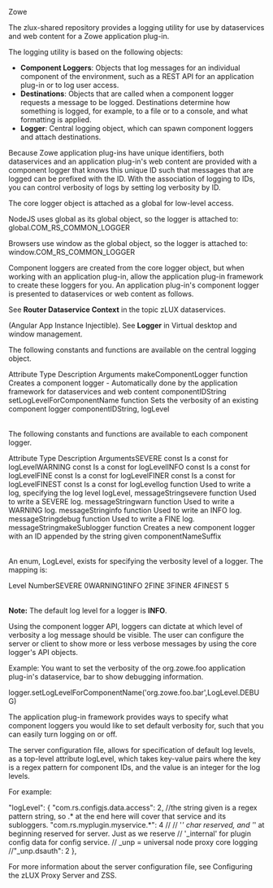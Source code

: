 <?xml version="1.0" encoding="UTF-8"?><?workdir /C:\GitFolder\docs-site\docs\user-guide\temp\ibmpdf\oxygen_dita_temp\user-guide?><?workdir-uri file:/C:/GitFolder/docs-site/docs/user-guide/temp/ibmpdf/oxygen_dita_temp/user-guide/?><?path2project?><?path2project-uri ./?><?path2rootmap-uri ./?><topic xmlns:ditaarch="http://dita.oasis-open.org/architecture/2005/" xmlns:dita-ot="http://dita-ot.sourceforge.net/ns/201007/dita-ot" class="- topic/topic " ditaarch:DITAArchVersion="1.2" domains="(topic hi-d) (topic ut-d) (topic indexing-d) (topic hazard-d) (topic abbrev-d) (topic pr-d) (topic sw-d) (topic ui-d)" id="logging_utility" xtrc="topic:1;166:-1" xtrf="file:/C:/GitFolder/docs-site/docs/user-guide/mvd-logutility.md"><title class="- topic/title " xtrc="title:1;166:-1" xtrf="file:/C:/GitFolder/docs-site/docs/user-guide/mvd-logutility.md">Logging utility</title><prolog class="- topic/prolog "><metadata class="- topic/metadata "><prodinfo class="- topic/prodinfo " xtrc="prodinfo:1;17:11" xtrf="file:/C:/GitFolder/docs-site/docs/user-guide/Zowe_User_Guide.ditamap">

<prodname class="- topic/prodname " xtrc="prodname:1;19:11" xtrf="file:/C:/GitFolder/docs-site/docs/user-guide/Zowe_User_Guide.ditamap">Zowe</prodname>
</prodinfo></metadata></prolog><body class="- topic/body " xtrc="body:1;166:-1" xtrf="file:/C:/GitFolder/docs-site/docs/user-guide/mvd-logutility.md"><p class="- topic/p " xtrc="p:1;166:-1" xtrf="file:/C:/GitFolder/docs-site/docs/user-guide/mvd-logutility.md">The <codeph class="+ topic/ph pr-d/codeph " xtrc="codeph:1;166:-1" xtrf="file:/C:/GitFolder/docs-site/docs/user-guide/mvd-logutility.md">zlux-shared</codeph> repository provides a logging utility for use by dataservices and web content for a Zowe application plug-in.</p></body><topic class="- topic/topic " ditaarch:DITAArchVersion="1.2" domains="(topic hi-d) (topic ut-d) (topic indexing-d) (topic hazard-d) (topic abbrev-d) (topic pr-d) (topic sw-d) (topic ui-d)" id="logging_objects" xtrc="topic:2;166:-1" xtrf="file:/C:/GitFolder/docs-site/docs/user-guide/mvd-logutility.md"><title class="- topic/title " xtrc="title:2;166:-1" xtrf="file:/C:/GitFolder/docs-site/docs/user-guide/mvd-logutility.md">Logging objects</title><body class="- topic/body " xtrc="body:2;166:-1" xtrf="file:/C:/GitFolder/docs-site/docs/user-guide/mvd-logutility.md"><p class="- topic/p " xtrc="p:2;166:-1" xtrf="file:/C:/GitFolder/docs-site/docs/user-guide/mvd-logutility.md">The logging utility is based on the following objects:</p><ul class="- topic/ul " xtrc="ul:1;166:-1" xtrf="file:/C:/GitFolder/docs-site/docs/user-guide/mvd-logutility.md"><li class="- topic/li " xtrc="li:1;166:-1" xtrf="file:/C:/GitFolder/docs-site/docs/user-guide/mvd-logutility.md"><b class="+ topic/ph hi-d/b " xtrc="b:1;166:-1" xtrf="file:/C:/GitFolder/docs-site/docs/user-guide/mvd-logutility.md">Component Loggers</b>: Objects that log messages for an individual component of the environment, such as a REST API for an application plug-in or to log user access.</li><li class="- topic/li " xtrc="li:2;166:-1" xtrf="file:/C:/GitFolder/docs-site/docs/user-guide/mvd-logutility.md"><b class="+ topic/ph hi-d/b " xtrc="b:2;166:-1" xtrf="file:/C:/GitFolder/docs-site/docs/user-guide/mvd-logutility.md">Destinations</b>: Objects that are called when a component logger requests a message to be logged. Destinations determine how something is logged, for example, to a file or to a console, and what formatting is applied.</li><li class="- topic/li " xtrc="li:3;166:-1" xtrf="file:/C:/GitFolder/docs-site/docs/user-guide/mvd-logutility.md"><b class="+ topic/ph hi-d/b " xtrc="b:3;166:-1" xtrf="file:/C:/GitFolder/docs-site/docs/user-guide/mvd-logutility.md">Logger</b>: Central logging object, which can spawn component loggers and attach destinations.</li></ul></body></topic><topic class="- topic/topic " ditaarch:DITAArchVersion="1.2" domains="(topic hi-d) (topic ut-d) (topic indexing-d) (topic hazard-d) (topic abbrev-d) (topic pr-d) (topic sw-d) (topic ui-d)" id="logger_ids" xtrc="topic:3;166:-1" xtrf="file:/C:/GitFolder/docs-site/docs/user-guide/mvd-logutility.md"><title class="- topic/title " xtrc="title:3;166:-1" xtrf="file:/C:/GitFolder/docs-site/docs/user-guide/mvd-logutility.md">Logger IDs</title><body class="- topic/body " xtrc="body:3;166:-1" xtrf="file:/C:/GitFolder/docs-site/docs/user-guide/mvd-logutility.md"><p class="- topic/p " xtrc="p:3;166:-1" xtrf="file:/C:/GitFolder/docs-site/docs/user-guide/mvd-logutility.md">Because Zowe application plug-ins have unique identifiers, both dataservices and an application plug-in's web content are provided with a component logger that knows this unique ID such that messages that are logged can be prefixed with the ID. With the association of logging to IDs, you can control verbosity of logs by setting log verbosity by ID.</p></body></topic><topic class="- topic/topic " ditaarch:DITAArchVersion="1.2" domains="(topic hi-d) (topic ut-d) (topic indexing-d) (topic hazard-d) (topic abbrev-d) (topic pr-d) (topic sw-d) (topic ui-d)" id="accessing_logger_objects" xtrc="topic:4;166:-1" xtrf="file:/C:/GitFolder/docs-site/docs/user-guide/mvd-logutility.md"><title class="- topic/title " xtrc="title:4;166:-1" xtrf="file:/C:/GitFolder/docs-site/docs/user-guide/mvd-logutility.md">Accessing logger objects</title><body class="- topic/body " xtrc="body:4;166:-1" xtrf="file:/C:/GitFolder/docs-site/docs/user-guide/mvd-logutility.md"/><topic class="- topic/topic " ditaarch:DITAArchVersion="1.2" domains="(topic hi-d) (topic ut-d) (topic indexing-d) (topic hazard-d) (topic abbrev-d) (topic pr-d) (topic sw-d) (topic ui-d)" id="logger" xtrc="topic:5;166:-1" xtrf="file:/C:/GitFolder/docs-site/docs/user-guide/mvd-logutility.md"><title class="- topic/title " xtrc="title:5;166:-1" xtrf="file:/C:/GitFolder/docs-site/docs/user-guide/mvd-logutility.md">Logger</title><body class="- topic/body " xtrc="body:5;166:-1" xtrf="file:/C:/GitFolder/docs-site/docs/user-guide/mvd-logutility.md"><p class="- topic/p " xtrc="p:4;166:-1" xtrf="file:/C:/GitFolder/docs-site/docs/user-guide/mvd-logutility.md">The core logger object is attached as a global for low-level access.</p></body><topic class="- topic/topic " ditaarch:DITAArchVersion="1.2" domains="(topic hi-d) (topic ut-d) (topic indexing-d) (topic hazard-d) (topic abbrev-d) (topic pr-d) (topic sw-d) (topic ui-d)" id="zlux_application_server" xtrc="topic:6;166:-1" xtrf="file:/C:/GitFolder/docs-site/docs/user-guide/mvd-logutility.md"><title class="- topic/title " xtrc="title:6;166:-1" xtrf="file:/C:/GitFolder/docs-site/docs/user-guide/mvd-logutility.md">zLUX Application Server</title><body class="- topic/body " xtrc="body:6;166:-1" xtrf="file:/C:/GitFolder/docs-site/docs/user-guide/mvd-logutility.md"><p class="- topic/p " xtrc="p:5;166:-1" xtrf="file:/C:/GitFolder/docs-site/docs/user-guide/mvd-logutility.md">NodeJS uses <codeph class="+ topic/ph pr-d/codeph " xtrc="codeph:2;166:-1" xtrf="file:/C:/GitFolder/docs-site/docs/user-guide/mvd-logutility.md">global</codeph> as its global object, so the logger is attached to:
<codeph class="+ topic/ph pr-d/codeph " xtrc="codeph:3;166:-1" xtrf="file:/C:/GitFolder/docs-site/docs/user-guide/mvd-logutility.md">global.COM_RS_COMMON_LOGGER</codeph></p></body></topic><topic class="- topic/topic " ditaarch:DITAArchVersion="1.2" domains="(topic hi-d) (topic ut-d) (topic indexing-d) (topic hazard-d) (topic abbrev-d) (topic pr-d) (topic sw-d) (topic ui-d)" id="web" xtrc="topic:7;166:-1" xtrf="file:/C:/GitFolder/docs-site/docs/user-guide/mvd-logutility.md"><title class="- topic/title " xtrc="title:7;166:-1" xtrf="file:/C:/GitFolder/docs-site/docs/user-guide/mvd-logutility.md">Web</title><body class="- topic/body " xtrc="body:7;166:-1" xtrf="file:/C:/GitFolder/docs-site/docs/user-guide/mvd-logutility.md"><p class="- topic/p " xtrc="p:6;166:-1" xtrf="file:/C:/GitFolder/docs-site/docs/user-guide/mvd-logutility.md">Browsers use <codeph class="+ topic/ph pr-d/codeph " xtrc="codeph:4;166:-1" xtrf="file:/C:/GitFolder/docs-site/docs/user-guide/mvd-logutility.md">window</codeph> as the global object, so the logger is attached to:
<codeph class="+ topic/ph pr-d/codeph " xtrc="codeph:5;166:-1" xtrf="file:/C:/GitFolder/docs-site/docs/user-guide/mvd-logutility.md">window.COM_RS_COMMON_LOGGER</codeph></p></body></topic></topic><topic class="- topic/topic " ditaarch:DITAArchVersion="1.2" domains="(topic hi-d) (topic ut-d) (topic indexing-d) (topic hazard-d) (topic abbrev-d) (topic pr-d) (topic sw-d) (topic ui-d)" id="component_logger" xtrc="topic:8;166:-1" xtrf="file:/C:/GitFolder/docs-site/docs/user-guide/mvd-logutility.md"><title class="- topic/title " xtrc="title:8;166:-1" xtrf="file:/C:/GitFolder/docs-site/docs/user-guide/mvd-logutility.md">Component logger</title><body class="- topic/body " xtrc="body:8;166:-1" xtrf="file:/C:/GitFolder/docs-site/docs/user-guide/mvd-logutility.md"><p class="- topic/p " xtrc="p:7;166:-1" xtrf="file:/C:/GitFolder/docs-site/docs/user-guide/mvd-logutility.md">Component loggers are created from the core logger object, but when working with an application plug-in, allow the application plug-in framework to create these loggers for you. An application plug-in's component logger is presented to dataservices or web content as follows.</p></body><topic class="- topic/topic " ditaarch:DITAArchVersion="1.2" domains="(topic hi-d) (topic ut-d) (topic indexing-d) (topic hazard-d) (topic abbrev-d) (topic pr-d) (topic sw-d) (topic ui-d)" id="app_server" xtrc="topic:9;166:-1" xtrf="file:/C:/GitFolder/docs-site/docs/user-guide/mvd-logutility.md"><title class="- topic/title " xtrc="title:9;166:-1" xtrf="file:/C:/GitFolder/docs-site/docs/user-guide/mvd-logutility.md">App Server</title><body class="- topic/body " xtrc="body:9;166:-1" xtrf="file:/C:/GitFolder/docs-site/docs/user-guide/mvd-logutility.md"><p class="- topic/p " xtrc="p:8;166:-1" xtrf="file:/C:/GitFolder/docs-site/docs/user-guide/mvd-logutility.md">See <b class="+ topic/ph hi-d/b " xtrc="b:4;166:-1" xtrf="file:/C:/GitFolder/docs-site/docs/user-guide/mvd-logutility.md">Router Dataservice Context</b> in the topic <xref class="- topic/xref " format="dita" href="mvd-zluxdataservices.md" xtrc="xref:1;166:-1" xtrf="file:/C:/GitFolder/docs-site/docs/user-guide/mvd-logutility.md" type="topic"><?ditaot usertext?>zLUX dataservices</xref>. </p></body></topic><topic class="- topic/topic " ditaarch:DITAArchVersion="1.2" domains="(topic hi-d) (topic ut-d) (topic indexing-d) (topic hazard-d) (topic abbrev-d) (topic pr-d) (topic sw-d) (topic ui-d)" id="web" xtrc="topic:10;166:-1" xtrf="file:/C:/GitFolder/docs-site/docs/user-guide/mvd-logutility.md"><title class="- topic/title " xtrc="title:10;166:-1" xtrf="file:/C:/GitFolder/docs-site/docs/user-guide/mvd-logutility.md">Web</title><body class="- topic/body " xtrc="body:10;166:-1" xtrf="file:/C:/GitFolder/docs-site/docs/user-guide/mvd-logutility.md"><p class="- topic/p " xtrc="p:9;166:-1" xtrf="file:/C:/GitFolder/docs-site/docs/user-guide/mvd-logutility.md">(Angular App Instance Injectible). See <b class="+ topic/ph hi-d/b " xtrc="b:5;166:-1" xtrf="file:/C:/GitFolder/docs-site/docs/user-guide/mvd-logutility.md">Logger</b> in <xref class="- topic/xref " format="dita" href="mvd-desktopandwindowmgt.md" xtrc="xref:2;166:-1" xtrf="file:/C:/GitFolder/docs-site/docs/user-guide/mvd-logutility.md" type="topic"><?ditaot usertext?>Virtual desktop and window management</xref>. </p></body></topic></topic></topic><topic class="- topic/topic " ditaarch:DITAArchVersion="1.2" domains="(topic hi-d) (topic ut-d) (topic indexing-d) (topic hazard-d) (topic abbrev-d) (topic pr-d) (topic sw-d) (topic ui-d)" id="logger_api" xtrc="topic:11;166:-1" xtrf="file:/C:/GitFolder/docs-site/docs/user-guide/mvd-logutility.md"><title class="- topic/title " xtrc="title:11;166:-1" xtrf="file:/C:/GitFolder/docs-site/docs/user-guide/mvd-logutility.md">Logger API</title><body class="- topic/body " xtrc="body:11;166:-1" xtrf="file:/C:/GitFolder/docs-site/docs/user-guide/mvd-logutility.md"><p class="- topic/p " xtrc="p:10;166:-1" xtrf="file:/C:/GitFolder/docs-site/docs/user-guide/mvd-logutility.md">The following constants and functions are available on the central logging object.</p><table class="- topic/table " xtrc="table:1;166:-1" xtrf="file:/C:/GitFolder/docs-site/docs/user-guide/mvd-logutility.md"><tgroup class="- topic/tgroup " cols="4" xtrc="tgroup:1;166:-1" xtrf="file:/C:/GitFolder/docs-site/docs/user-guide/mvd-logutility.md"><colspec class="- topic/colspec " colname="col1" colnum="1" xtrc="colspec:1;166:-1" xtrf="file:/C:/GitFolder/docs-site/docs/user-guide/mvd-logutility.md"/><colspec class="- topic/colspec " colname="col2" colnum="2" xtrc="colspec:2;166:-1" xtrf="file:/C:/GitFolder/docs-site/docs/user-guide/mvd-logutility.md"/><colspec class="- topic/colspec " colname="col3" colnum="3" xtrc="colspec:3;166:-1" xtrf="file:/C:/GitFolder/docs-site/docs/user-guide/mvd-logutility.md"/><colspec class="- topic/colspec " colname="col4" colnum="4" xtrc="colspec:4;166:-1" xtrf="file:/C:/GitFolder/docs-site/docs/user-guide/mvd-logutility.md"/><thead class="- topic/thead " xtrc="thead:1;166:-1" xtrf="file:/C:/GitFolder/docs-site/docs/user-guide/mvd-logutility.md"><row class="- topic/row " xtrc="row:1;166:-1" xtrf="file:/C:/GitFolder/docs-site/docs/user-guide/mvd-logutility.md"><entry class="- topic/entry " colname="col1" dita-ot:x="1" dita-ot:y="1" xtrc="entry:1;166:-1" xtrf="file:/C:/GitFolder/docs-site/docs/user-guide/mvd-logutility.md">Attribute </entry><entry class="- topic/entry " colname="col2" dita-ot:x="2" dita-ot:y="1" xtrc="entry:2;166:-1" xtrf="file:/C:/GitFolder/docs-site/docs/user-guide/mvd-logutility.md">Type </entry><entry class="- topic/entry " colname="col3" dita-ot:x="3" dita-ot:y="1" xtrc="entry:3;166:-1" xtrf="file:/C:/GitFolder/docs-site/docs/user-guide/mvd-logutility.md">Description </entry><entry class="- topic/entry " colname="col4" dita-ot:x="4" dita-ot:y="1" xtrc="entry:4;166:-1" xtrf="file:/C:/GitFolder/docs-site/docs/user-guide/mvd-logutility.md">Arguments </entry></row></thead><tbody class="- topic/tbody " xtrc="tbody:1;166:-1" xtrf="file:/C:/GitFolder/docs-site/docs/user-guide/mvd-logutility.md"><row class="- topic/row " xtrc="row:2;166:-1" xtrf="file:/C:/GitFolder/docs-site/docs/user-guide/mvd-logutility.md"><entry class="- topic/entry " colname="col1" dita-ot:x="1" dita-ot:y="2" xtrc="entry:5;166:-1" xtrf="file:/C:/GitFolder/docs-site/docs/user-guide/mvd-logutility.md"><codeph class="+ topic/ph pr-d/codeph " xtrc="codeph:6;166:-1" xtrf="file:/C:/GitFolder/docs-site/docs/user-guide/mvd-logutility.md">makeComponentLogger</codeph> </entry><entry class="- topic/entry " colname="col2" dita-ot:x="2" dita-ot:y="2" xtrc="entry:6;166:-1" xtrf="file:/C:/GitFolder/docs-site/docs/user-guide/mvd-logutility.md">function </entry><entry class="- topic/entry " colname="col3" dita-ot:x="3" dita-ot:y="2" xtrc="entry:7;166:-1" xtrf="file:/C:/GitFolder/docs-site/docs/user-guide/mvd-logutility.md">Creates a component logger - Automatically done by the application framework for dataservices and web content </entry><entry class="- topic/entry " colname="col4" dita-ot:x="4" dita-ot:y="2" xtrc="entry:8;166:-1" xtrf="file:/C:/GitFolder/docs-site/docs/user-guide/mvd-logutility.md"><codeph class="+ topic/ph pr-d/codeph " xtrc="codeph:7;166:-1" xtrf="file:/C:/GitFolder/docs-site/docs/user-guide/mvd-logutility.md">componentIDString</codeph> </entry></row><row class="- topic/row " xtrc="row:3;166:-1" xtrf="file:/C:/GitFolder/docs-site/docs/user-guide/mvd-logutility.md"><entry class="- topic/entry " colname="col1" dita-ot:x="1" dita-ot:y="3" xtrc="entry:9;166:-1" xtrf="file:/C:/GitFolder/docs-site/docs/user-guide/mvd-logutility.md"><codeph class="+ topic/ph pr-d/codeph " xtrc="codeph:8;166:-1" xtrf="file:/C:/GitFolder/docs-site/docs/user-guide/mvd-logutility.md">setLogLevelForComponentName</codeph> </entry><entry class="- topic/entry " colname="col2" dita-ot:x="2" dita-ot:y="3" xtrc="entry:10;166:-1" xtrf="file:/C:/GitFolder/docs-site/docs/user-guide/mvd-logutility.md">function </entry><entry class="- topic/entry " colname="col3" dita-ot:x="3" dita-ot:y="3" xtrc="entry:11;166:-1" xtrf="file:/C:/GitFolder/docs-site/docs/user-guide/mvd-logutility.md">Sets the verbosity of an existing component logger </entry><entry class="- topic/entry " colname="col4" dita-ot:x="4" dita-ot:y="3" xtrc="entry:12;166:-1" xtrf="file:/C:/GitFolder/docs-site/docs/user-guide/mvd-logutility.md"><codeph class="+ topic/ph pr-d/codeph " xtrc="codeph:9;166:-1" xtrf="file:/C:/GitFolder/docs-site/docs/user-guide/mvd-logutility.md">componentIDString</codeph>, <codeph class="+ topic/ph pr-d/codeph " xtrc="codeph:10;166:-1" xtrf="file:/C:/GitFolder/docs-site/docs/user-guide/mvd-logutility.md">logLevel</codeph> </entry></row></tbody></tgroup></table></body></topic><topic class="- topic/topic " ditaarch:DITAArchVersion="1.2" domains="(topic hi-d) (topic ut-d) (topic indexing-d) (topic hazard-d) (topic abbrev-d) (topic pr-d) (topic sw-d) (topic ui-d)" id="component_logger_api" xtrc="topic:12;166:-1" xtrf="file:/C:/GitFolder/docs-site/docs/user-guide/mvd-logutility.md"><title class="- topic/title " xtrc="title:12;166:-1" xtrf="file:/C:/GitFolder/docs-site/docs/user-guide/mvd-logutility.md">Component Logger API</title><body class="- topic/body " xtrc="body:12;166:-1" xtrf="file:/C:/GitFolder/docs-site/docs/user-guide/mvd-logutility.md"><p class="- topic/p " xtrc="p:11;166:-1" xtrf="file:/C:/GitFolder/docs-site/docs/user-guide/mvd-logutility.md">The following constants and functions are available to each component logger.</p><table class="- topic/table " xtrc="table:2;166:-1" xtrf="file:/C:/GitFolder/docs-site/docs/user-guide/mvd-logutility.md"><tgroup class="- topic/tgroup " cols="4" xtrc="tgroup:2;166:-1" xtrf="file:/C:/GitFolder/docs-site/docs/user-guide/mvd-logutility.md"><colspec class="- topic/colspec " colname="col1" colnum="1" xtrc="colspec:5;166:-1" xtrf="file:/C:/GitFolder/docs-site/docs/user-guide/mvd-logutility.md"/><colspec class="- topic/colspec " colname="col2" colnum="2" xtrc="colspec:6;166:-1" xtrf="file:/C:/GitFolder/docs-site/docs/user-guide/mvd-logutility.md"/><colspec class="- topic/colspec " colname="col3" colnum="3" xtrc="colspec:7;166:-1" xtrf="file:/C:/GitFolder/docs-site/docs/user-guide/mvd-logutility.md"/><colspec class="- topic/colspec " colname="col4" colnum="4" xtrc="colspec:8;166:-1" xtrf="file:/C:/GitFolder/docs-site/docs/user-guide/mvd-logutility.md"/><thead class="- topic/thead " xtrc="thead:2;166:-1" xtrf="file:/C:/GitFolder/docs-site/docs/user-guide/mvd-logutility.md"><row class="- topic/row " xtrc="row:4;166:-1" xtrf="file:/C:/GitFolder/docs-site/docs/user-guide/mvd-logutility.md"><entry class="- topic/entry " colname="col1" dita-ot:x="1" dita-ot:y="1" xtrc="entry:13;166:-1" xtrf="file:/C:/GitFolder/docs-site/docs/user-guide/mvd-logutility.md">Attribute </entry><entry class="- topic/entry " colname="col2" dita-ot:x="2" dita-ot:y="1" xtrc="entry:14;166:-1" xtrf="file:/C:/GitFolder/docs-site/docs/user-guide/mvd-logutility.md">Type </entry><entry class="- topic/entry " colname="col3" dita-ot:x="3" dita-ot:y="1" xtrc="entry:15;166:-1" xtrf="file:/C:/GitFolder/docs-site/docs/user-guide/mvd-logutility.md">Description </entry><entry class="- topic/entry " colname="col4" dita-ot:x="4" dita-ot:y="1" xtrc="entry:16;166:-1" xtrf="file:/C:/GitFolder/docs-site/docs/user-guide/mvd-logutility.md">Arguments</entry></row></thead><tbody class="- topic/tbody " xtrc="tbody:2;166:-1" xtrf="file:/C:/GitFolder/docs-site/docs/user-guide/mvd-logutility.md"><row class="- topic/row " xtrc="row:5;166:-1" xtrf="file:/C:/GitFolder/docs-site/docs/user-guide/mvd-logutility.md"><entry class="- topic/entry " colname="col1" dita-ot:x="1" dita-ot:y="2" xtrc="entry:17;166:-1" xtrf="file:/C:/GitFolder/docs-site/docs/user-guide/mvd-logutility.md"><codeph class="+ topic/ph pr-d/codeph " xtrc="codeph:11;166:-1" xtrf="file:/C:/GitFolder/docs-site/docs/user-guide/mvd-logutility.md">SEVERE</codeph> </entry><entry class="- topic/entry " colname="col2" dita-ot:x="2" dita-ot:y="2" xtrc="entry:18;166:-1" xtrf="file:/C:/GitFolder/docs-site/docs/user-guide/mvd-logutility.md">const </entry><entry class="- topic/entry " colname="col3" dita-ot:x="3" dita-ot:y="2" xtrc="entry:19;166:-1" xtrf="file:/C:/GitFolder/docs-site/docs/user-guide/mvd-logutility.md">Is a const for <codeph class="+ topic/ph pr-d/codeph " xtrc="codeph:12;166:-1" xtrf="file:/C:/GitFolder/docs-site/docs/user-guide/mvd-logutility.md">logLevel</codeph></entry></row><row class="- topic/row " xtrc="row:6;166:-1" xtrf="file:/C:/GitFolder/docs-site/docs/user-guide/mvd-logutility.md"><entry class="- topic/entry " colname="col1" dita-ot:x="1" dita-ot:y="3" xtrc="entry:20;166:-1" xtrf="file:/C:/GitFolder/docs-site/docs/user-guide/mvd-logutility.md"><codeph class="+ topic/ph pr-d/codeph " xtrc="codeph:13;166:-1" xtrf="file:/C:/GitFolder/docs-site/docs/user-guide/mvd-logutility.md">WARNING</codeph> </entry><entry class="- topic/entry " colname="col2" dita-ot:x="2" dita-ot:y="3" xtrc="entry:21;166:-1" xtrf="file:/C:/GitFolder/docs-site/docs/user-guide/mvd-logutility.md">const </entry><entry class="- topic/entry " colname="col3" dita-ot:x="3" dita-ot:y="3" xtrc="entry:22;166:-1" xtrf="file:/C:/GitFolder/docs-site/docs/user-guide/mvd-logutility.md">Is a const for <codeph class="+ topic/ph pr-d/codeph " xtrc="codeph:14;166:-1" xtrf="file:/C:/GitFolder/docs-site/docs/user-guide/mvd-logutility.md">logLevel</codeph></entry></row><row class="- topic/row " xtrc="row:7;166:-1" xtrf="file:/C:/GitFolder/docs-site/docs/user-guide/mvd-logutility.md"><entry class="- topic/entry " colname="col1" dita-ot:x="1" dita-ot:y="4" xtrc="entry:23;166:-1" xtrf="file:/C:/GitFolder/docs-site/docs/user-guide/mvd-logutility.md"><codeph class="+ topic/ph pr-d/codeph " xtrc="codeph:15;166:-1" xtrf="file:/C:/GitFolder/docs-site/docs/user-guide/mvd-logutility.md">INFO</codeph> </entry><entry class="- topic/entry " colname="col2" dita-ot:x="2" dita-ot:y="4" xtrc="entry:24;166:-1" xtrf="file:/C:/GitFolder/docs-site/docs/user-guide/mvd-logutility.md">const </entry><entry class="- topic/entry " colname="col3" dita-ot:x="3" dita-ot:y="4" xtrc="entry:25;166:-1" xtrf="file:/C:/GitFolder/docs-site/docs/user-guide/mvd-logutility.md">Is a const for <codeph class="+ topic/ph pr-d/codeph " xtrc="codeph:16;166:-1" xtrf="file:/C:/GitFolder/docs-site/docs/user-guide/mvd-logutility.md">logLevel</codeph></entry></row><row class="- topic/row " xtrc="row:8;166:-1" xtrf="file:/C:/GitFolder/docs-site/docs/user-guide/mvd-logutility.md"><entry class="- topic/entry " colname="col1" dita-ot:x="1" dita-ot:y="5" xtrc="entry:26;166:-1" xtrf="file:/C:/GitFolder/docs-site/docs/user-guide/mvd-logutility.md"><codeph class="+ topic/ph pr-d/codeph " xtrc="codeph:17;166:-1" xtrf="file:/C:/GitFolder/docs-site/docs/user-guide/mvd-logutility.md">FINE</codeph> </entry><entry class="- topic/entry " colname="col2" dita-ot:x="2" dita-ot:y="5" xtrc="entry:27;166:-1" xtrf="file:/C:/GitFolder/docs-site/docs/user-guide/mvd-logutility.md">const </entry><entry class="- topic/entry " colname="col3" dita-ot:x="3" dita-ot:y="5" xtrc="entry:28;166:-1" xtrf="file:/C:/GitFolder/docs-site/docs/user-guide/mvd-logutility.md">Is a const for <codeph class="+ topic/ph pr-d/codeph " xtrc="codeph:18;166:-1" xtrf="file:/C:/GitFolder/docs-site/docs/user-guide/mvd-logutility.md">logLevel</codeph></entry></row><row class="- topic/row " xtrc="row:9;166:-1" xtrf="file:/C:/GitFolder/docs-site/docs/user-guide/mvd-logutility.md"><entry class="- topic/entry " colname="col1" dita-ot:x="1" dita-ot:y="6" xtrc="entry:29;166:-1" xtrf="file:/C:/GitFolder/docs-site/docs/user-guide/mvd-logutility.md"><codeph class="+ topic/ph pr-d/codeph " xtrc="codeph:19;166:-1" xtrf="file:/C:/GitFolder/docs-site/docs/user-guide/mvd-logutility.md">FINER</codeph> </entry><entry class="- topic/entry " colname="col2" dita-ot:x="2" dita-ot:y="6" xtrc="entry:30;166:-1" xtrf="file:/C:/GitFolder/docs-site/docs/user-guide/mvd-logutility.md">const </entry><entry class="- topic/entry " colname="col3" dita-ot:x="3" dita-ot:y="6" xtrc="entry:31;166:-1" xtrf="file:/C:/GitFolder/docs-site/docs/user-guide/mvd-logutility.md">Is a const for <codeph class="+ topic/ph pr-d/codeph " xtrc="codeph:20;166:-1" xtrf="file:/C:/GitFolder/docs-site/docs/user-guide/mvd-logutility.md">logLevel</codeph></entry></row><row class="- topic/row " xtrc="row:10;166:-1" xtrf="file:/C:/GitFolder/docs-site/docs/user-guide/mvd-logutility.md"><entry class="- topic/entry " colname="col1" dita-ot:x="1" dita-ot:y="7" xtrc="entry:32;166:-1" xtrf="file:/C:/GitFolder/docs-site/docs/user-guide/mvd-logutility.md"><codeph class="+ topic/ph pr-d/codeph " xtrc="codeph:21;166:-1" xtrf="file:/C:/GitFolder/docs-site/docs/user-guide/mvd-logutility.md">FINEST</codeph> </entry><entry class="- topic/entry " colname="col2" dita-ot:x="2" dita-ot:y="7" xtrc="entry:33;166:-1" xtrf="file:/C:/GitFolder/docs-site/docs/user-guide/mvd-logutility.md">const </entry><entry class="- topic/entry " colname="col3" dita-ot:x="3" dita-ot:y="7" xtrc="entry:34;166:-1" xtrf="file:/C:/GitFolder/docs-site/docs/user-guide/mvd-logutility.md">Is a const for <codeph class="+ topic/ph pr-d/codeph " xtrc="codeph:22;166:-1" xtrf="file:/C:/GitFolder/docs-site/docs/user-guide/mvd-logutility.md">logLevel</codeph></entry></row><row class="- topic/row " xtrc="row:11;166:-1" xtrf="file:/C:/GitFolder/docs-site/docs/user-guide/mvd-logutility.md"><entry class="- topic/entry " colname="col1" dita-ot:x="1" dita-ot:y="8" xtrc="entry:35;166:-1" xtrf="file:/C:/GitFolder/docs-site/docs/user-guide/mvd-logutility.md"><codeph class="+ topic/ph pr-d/codeph " xtrc="codeph:23;166:-1" xtrf="file:/C:/GitFolder/docs-site/docs/user-guide/mvd-logutility.md">log</codeph> </entry><entry class="- topic/entry " colname="col2" dita-ot:x="2" dita-ot:y="8" xtrc="entry:36;166:-1" xtrf="file:/C:/GitFolder/docs-site/docs/user-guide/mvd-logutility.md">function </entry><entry class="- topic/entry " colname="col3" dita-ot:x="3" dita-ot:y="8" xtrc="entry:37;166:-1" xtrf="file:/C:/GitFolder/docs-site/docs/user-guide/mvd-logutility.md">Used to write a log, specifying the log level </entry><entry class="- topic/entry " colname="col4" dita-ot:x="4" dita-ot:y="8" xtrc="entry:38;166:-1" xtrf="file:/C:/GitFolder/docs-site/docs/user-guide/mvd-logutility.md"><codeph class="+ topic/ph pr-d/codeph " xtrc="codeph:24;166:-1" xtrf="file:/C:/GitFolder/docs-site/docs/user-guide/mvd-logutility.md">logLevel</codeph>, <codeph class="+ topic/ph pr-d/codeph " xtrc="codeph:25;166:-1" xtrf="file:/C:/GitFolder/docs-site/docs/user-guide/mvd-logutility.md">messageString</codeph></entry></row><row class="- topic/row " xtrc="row:12;166:-1" xtrf="file:/C:/GitFolder/docs-site/docs/user-guide/mvd-logutility.md"><entry class="- topic/entry " colname="col1" dita-ot:x="1" dita-ot:y="9" xtrc="entry:39;166:-1" xtrf="file:/C:/GitFolder/docs-site/docs/user-guide/mvd-logutility.md"><codeph class="+ topic/ph pr-d/codeph " xtrc="codeph:26;166:-1" xtrf="file:/C:/GitFolder/docs-site/docs/user-guide/mvd-logutility.md">severe</codeph> </entry><entry class="- topic/entry " colname="col2" dita-ot:x="2" dita-ot:y="9" xtrc="entry:40;166:-1" xtrf="file:/C:/GitFolder/docs-site/docs/user-guide/mvd-logutility.md">function </entry><entry class="- topic/entry " colname="col3" dita-ot:x="3" dita-ot:y="9" xtrc="entry:41;166:-1" xtrf="file:/C:/GitFolder/docs-site/docs/user-guide/mvd-logutility.md">Used to write a SEVERE log. </entry><entry class="- topic/entry " colname="col4" dita-ot:x="4" dita-ot:y="9" xtrc="entry:42;166:-1" xtrf="file:/C:/GitFolder/docs-site/docs/user-guide/mvd-logutility.md"><codeph class="+ topic/ph pr-d/codeph " xtrc="codeph:27;166:-1" xtrf="file:/C:/GitFolder/docs-site/docs/user-guide/mvd-logutility.md">messageString</codeph></entry></row><row class="- topic/row " xtrc="row:13;166:-1" xtrf="file:/C:/GitFolder/docs-site/docs/user-guide/mvd-logutility.md"><entry class="- topic/entry " colname="col1" dita-ot:x="1" dita-ot:y="10" xtrc="entry:43;166:-1" xtrf="file:/C:/GitFolder/docs-site/docs/user-guide/mvd-logutility.md"><codeph class="+ topic/ph pr-d/codeph " xtrc="codeph:28;166:-1" xtrf="file:/C:/GitFolder/docs-site/docs/user-guide/mvd-logutility.md">warn</codeph> </entry><entry class="- topic/entry " colname="col2" dita-ot:x="2" dita-ot:y="10" xtrc="entry:44;166:-1" xtrf="file:/C:/GitFolder/docs-site/docs/user-guide/mvd-logutility.md">function </entry><entry class="- topic/entry " colname="col3" dita-ot:x="3" dita-ot:y="10" xtrc="entry:45;166:-1" xtrf="file:/C:/GitFolder/docs-site/docs/user-guide/mvd-logutility.md">Used to write a WARNING log. </entry><entry class="- topic/entry " colname="col4" dita-ot:x="4" dita-ot:y="10" xtrc="entry:46;166:-1" xtrf="file:/C:/GitFolder/docs-site/docs/user-guide/mvd-logutility.md"><codeph class="+ topic/ph pr-d/codeph " xtrc="codeph:29;166:-1" xtrf="file:/C:/GitFolder/docs-site/docs/user-guide/mvd-logutility.md">messageString</codeph></entry></row><row class="- topic/row " xtrc="row:14;166:-1" xtrf="file:/C:/GitFolder/docs-site/docs/user-guide/mvd-logutility.md"><entry class="- topic/entry " colname="col1" dita-ot:x="1" dita-ot:y="11" xtrc="entry:47;166:-1" xtrf="file:/C:/GitFolder/docs-site/docs/user-guide/mvd-logutility.md"><codeph class="+ topic/ph pr-d/codeph " xtrc="codeph:30;166:-1" xtrf="file:/C:/GitFolder/docs-site/docs/user-guide/mvd-logutility.md">info</codeph> </entry><entry class="- topic/entry " colname="col2" dita-ot:x="2" dita-ot:y="11" xtrc="entry:48;166:-1" xtrf="file:/C:/GitFolder/docs-site/docs/user-guide/mvd-logutility.md">function </entry><entry class="- topic/entry " colname="col3" dita-ot:x="3" dita-ot:y="11" xtrc="entry:49;166:-1" xtrf="file:/C:/GitFolder/docs-site/docs/user-guide/mvd-logutility.md">Used to write an INFO log. </entry><entry class="- topic/entry " colname="col4" dita-ot:x="4" dita-ot:y="11" xtrc="entry:50;166:-1" xtrf="file:/C:/GitFolder/docs-site/docs/user-guide/mvd-logutility.md"><codeph class="+ topic/ph pr-d/codeph " xtrc="codeph:31;166:-1" xtrf="file:/C:/GitFolder/docs-site/docs/user-guide/mvd-logutility.md">messageString</codeph></entry></row><row class="- topic/row " xtrc="row:15;166:-1" xtrf="file:/C:/GitFolder/docs-site/docs/user-guide/mvd-logutility.md"><entry class="- topic/entry " colname="col1" dita-ot:x="1" dita-ot:y="12" xtrc="entry:51;166:-1" xtrf="file:/C:/GitFolder/docs-site/docs/user-guide/mvd-logutility.md"><codeph class="+ topic/ph pr-d/codeph " xtrc="codeph:32;166:-1" xtrf="file:/C:/GitFolder/docs-site/docs/user-guide/mvd-logutility.md">debug</codeph> </entry><entry class="- topic/entry " colname="col2" dita-ot:x="2" dita-ot:y="12" xtrc="entry:52;166:-1" xtrf="file:/C:/GitFolder/docs-site/docs/user-guide/mvd-logutility.md">function </entry><entry class="- topic/entry " colname="col3" dita-ot:x="3" dita-ot:y="12" xtrc="entry:53;166:-1" xtrf="file:/C:/GitFolder/docs-site/docs/user-guide/mvd-logutility.md">Used to write a FINE log. </entry><entry class="- topic/entry " colname="col4" dita-ot:x="4" dita-ot:y="12" xtrc="entry:54;166:-1" xtrf="file:/C:/GitFolder/docs-site/docs/user-guide/mvd-logutility.md"><codeph class="+ topic/ph pr-d/codeph " xtrc="codeph:33;166:-1" xtrf="file:/C:/GitFolder/docs-site/docs/user-guide/mvd-logutility.md">messageString</codeph></entry></row><row class="- topic/row " xtrc="row:16;166:-1" xtrf="file:/C:/GitFolder/docs-site/docs/user-guide/mvd-logutility.md"><entry class="- topic/entry " colname="col1" dita-ot:x="1" dita-ot:y="13" xtrc="entry:55;166:-1" xtrf="file:/C:/GitFolder/docs-site/docs/user-guide/mvd-logutility.md"><codeph class="+ topic/ph pr-d/codeph " xtrc="codeph:34;166:-1" xtrf="file:/C:/GitFolder/docs-site/docs/user-guide/mvd-logutility.md">makeSublogger</codeph> </entry><entry class="- topic/entry " colname="col2" dita-ot:x="2" dita-ot:y="13" xtrc="entry:56;166:-1" xtrf="file:/C:/GitFolder/docs-site/docs/user-guide/mvd-logutility.md">function </entry><entry class="- topic/entry " colname="col3" dita-ot:x="3" dita-ot:y="13" xtrc="entry:57;166:-1" xtrf="file:/C:/GitFolder/docs-site/docs/user-guide/mvd-logutility.md">Creates a new component logger with an ID appended by the string given </entry><entry class="- topic/entry " colname="col4" dita-ot:x="4" dita-ot:y="13" xtrc="entry:58;166:-1" xtrf="file:/C:/GitFolder/docs-site/docs/user-guide/mvd-logutility.md"><codeph class="+ topic/ph pr-d/codeph " xtrc="codeph:35;166:-1" xtrf="file:/C:/GitFolder/docs-site/docs/user-guide/mvd-logutility.md">componentNameSuffix</codeph></entry></row></tbody></tgroup></table></body></topic><topic class="- topic/topic " ditaarch:DITAArchVersion="1.2" domains="(topic hi-d) (topic ut-d) (topic indexing-d) (topic hazard-d) (topic abbrev-d) (topic pr-d) (topic sw-d) (topic ui-d)" id="log_levels" xtrc="topic:13;166:-1" xtrf="file:/C:/GitFolder/docs-site/docs/user-guide/mvd-logutility.md"><title class="- topic/title " xtrc="title:13;166:-1" xtrf="file:/C:/GitFolder/docs-site/docs/user-guide/mvd-logutility.md">Log Levels</title><body class="- topic/body " xtrc="body:13;166:-1" xtrf="file:/C:/GitFolder/docs-site/docs/user-guide/mvd-logutility.md"><p class="- topic/p " xtrc="p:12;166:-1" xtrf="file:/C:/GitFolder/docs-site/docs/user-guide/mvd-logutility.md">An enum, <codeph class="+ topic/ph pr-d/codeph " xtrc="codeph:36;166:-1" xtrf="file:/C:/GitFolder/docs-site/docs/user-guide/mvd-logutility.md">LogLevel</codeph>, exists for specifying the verbosity level of a logger. The mapping is:</p><table class="- topic/table " xtrc="table:3;166:-1" xtrf="file:/C:/GitFolder/docs-site/docs/user-guide/mvd-logutility.md"><tgroup class="- topic/tgroup " cols="2" xtrc="tgroup:3;166:-1" xtrf="file:/C:/GitFolder/docs-site/docs/user-guide/mvd-logutility.md"><colspec class="- topic/colspec " colname="col1" colnum="1" xtrc="colspec:9;166:-1" xtrf="file:/C:/GitFolder/docs-site/docs/user-guide/mvd-logutility.md"/><colspec class="- topic/colspec " colname="col2" colnum="2" xtrc="colspec:10;166:-1" xtrf="file:/C:/GitFolder/docs-site/docs/user-guide/mvd-logutility.md"/><thead class="- topic/thead " xtrc="thead:3;166:-1" xtrf="file:/C:/GitFolder/docs-site/docs/user-guide/mvd-logutility.md"><row class="- topic/row " xtrc="row:17;166:-1" xtrf="file:/C:/GitFolder/docs-site/docs/user-guide/mvd-logutility.md"><entry class="- topic/entry " colname="col1" dita-ot:x="1" dita-ot:y="1" xtrc="entry:59;166:-1" xtrf="file:/C:/GitFolder/docs-site/docs/user-guide/mvd-logutility.md">Level </entry><entry class="- topic/entry " colname="col2" dita-ot:x="2" dita-ot:y="1" xtrc="entry:60;166:-1" xtrf="file:/C:/GitFolder/docs-site/docs/user-guide/mvd-logutility.md">Number</entry></row></thead><tbody class="- topic/tbody " xtrc="tbody:3;166:-1" xtrf="file:/C:/GitFolder/docs-site/docs/user-guide/mvd-logutility.md"><row class="- topic/row " xtrc="row:18;166:-1" xtrf="file:/C:/GitFolder/docs-site/docs/user-guide/mvd-logutility.md"><entry class="- topic/entry " colname="col1" dita-ot:x="1" dita-ot:y="2" xtrc="entry:61;166:-1" xtrf="file:/C:/GitFolder/docs-site/docs/user-guide/mvd-logutility.md">SEVERE </entry><entry class="- topic/entry " colname="col2" dita-ot:x="2" dita-ot:y="2" xtrc="entry:62;166:-1" xtrf="file:/C:/GitFolder/docs-site/docs/user-guide/mvd-logutility.md">0</entry></row><row class="- topic/row " xtrc="row:19;166:-1" xtrf="file:/C:/GitFolder/docs-site/docs/user-guide/mvd-logutility.md"><entry class="- topic/entry " colname="col1" dita-ot:x="1" dita-ot:y="3" xtrc="entry:63;166:-1" xtrf="file:/C:/GitFolder/docs-site/docs/user-guide/mvd-logutility.md">WARNING</entry><entry class="- topic/entry " colname="col2" dita-ot:x="2" dita-ot:y="3" xtrc="entry:64;166:-1" xtrf="file:/C:/GitFolder/docs-site/docs/user-guide/mvd-logutility.md">1</entry></row><row class="- topic/row " xtrc="row:20;166:-1" xtrf="file:/C:/GitFolder/docs-site/docs/user-guide/mvd-logutility.md"><entry class="- topic/entry " colname="col1" dita-ot:x="1" dita-ot:y="4" xtrc="entry:65;166:-1" xtrf="file:/C:/GitFolder/docs-site/docs/user-guide/mvd-logutility.md">INFO </entry><entry class="- topic/entry " colname="col2" dita-ot:x="2" dita-ot:y="4" xtrc="entry:66;166:-1" xtrf="file:/C:/GitFolder/docs-site/docs/user-guide/mvd-logutility.md">2</entry></row><row class="- topic/row " xtrc="row:21;166:-1" xtrf="file:/C:/GitFolder/docs-site/docs/user-guide/mvd-logutility.md"><entry class="- topic/entry " colname="col1" dita-ot:x="1" dita-ot:y="5" xtrc="entry:67;166:-1" xtrf="file:/C:/GitFolder/docs-site/docs/user-guide/mvd-logutility.md">FINE </entry><entry class="- topic/entry " colname="col2" dita-ot:x="2" dita-ot:y="5" xtrc="entry:68;166:-1" xtrf="file:/C:/GitFolder/docs-site/docs/user-guide/mvd-logutility.md">3</entry></row><row class="- topic/row " xtrc="row:22;166:-1" xtrf="file:/C:/GitFolder/docs-site/docs/user-guide/mvd-logutility.md"><entry class="- topic/entry " colname="col1" dita-ot:x="1" dita-ot:y="6" xtrc="entry:69;166:-1" xtrf="file:/C:/GitFolder/docs-site/docs/user-guide/mvd-logutility.md">FINER </entry><entry class="- topic/entry " colname="col2" dita-ot:x="2" dita-ot:y="6" xtrc="entry:70;166:-1" xtrf="file:/C:/GitFolder/docs-site/docs/user-guide/mvd-logutility.md">4</entry></row><row class="- topic/row " xtrc="row:23;166:-1" xtrf="file:/C:/GitFolder/docs-site/docs/user-guide/mvd-logutility.md"><entry class="- topic/entry " colname="col1" dita-ot:x="1" dita-ot:y="7" xtrc="entry:71;166:-1" xtrf="file:/C:/GitFolder/docs-site/docs/user-guide/mvd-logutility.md">FINEST </entry><entry class="- topic/entry " colname="col2" dita-ot:x="2" dita-ot:y="7" xtrc="entry:72;166:-1" xtrf="file:/C:/GitFolder/docs-site/docs/user-guide/mvd-logutility.md">5</entry></row></tbody></tgroup></table><p class="- topic/p " xtrc="p:13;166:-1" xtrf="file:/C:/GitFolder/docs-site/docs/user-guide/mvd-logutility.md"><b class="+ topic/ph hi-d/b " xtrc="b:6;166:-1" xtrf="file:/C:/GitFolder/docs-site/docs/user-guide/mvd-logutility.md">Note:</b> The default log level for a logger is <b class="+ topic/ph hi-d/b " xtrc="b:7;166:-1" xtrf="file:/C:/GitFolder/docs-site/docs/user-guide/mvd-logutility.md">INFO</b>.</p></body></topic><topic class="- topic/topic " ditaarch:DITAArchVersion="1.2" domains="(topic hi-d) (topic ut-d) (topic indexing-d) (topic hazard-d) (topic abbrev-d) (topic pr-d) (topic sw-d) (topic ui-d)" id="logging_verbosity" xtrc="topic:14;166:-1" xtrf="file:/C:/GitFolder/docs-site/docs/user-guide/mvd-logutility.md"><title class="- topic/title " xtrc="title:14;166:-1" xtrf="file:/C:/GitFolder/docs-site/docs/user-guide/mvd-logutility.md">Logging verbosity</title><body class="- topic/body " xtrc="body:14;166:-1" xtrf="file:/C:/GitFolder/docs-site/docs/user-guide/mvd-logutility.md"><p class="- topic/p " xtrc="p:14;166:-1" xtrf="file:/C:/GitFolder/docs-site/docs/user-guide/mvd-logutility.md">Using the component logger API, loggers can dictate at which level of verbosity a log message should be visible.
The user can configure the server or client to show more or less verbose messages by using the core logger's API objects.</p><p class="- topic/p " xtrc="p:15;166:-1" xtrf="file:/C:/GitFolder/docs-site/docs/user-guide/mvd-logutility.md">Example: You want to set the verbosity of the org.zowe.foo application plug-in's dataservice, bar to show debugging information.</p><p class="- topic/p " xtrc="p:16;166:-1" xtrf="file:/C:/GitFolder/docs-site/docs/user-guide/mvd-logutility.md"><codeph class="+ topic/ph pr-d/codeph " xtrc="codeph:37;166:-1" xtrf="file:/C:/GitFolder/docs-site/docs/user-guide/mvd-logutility.md">logger.setLogLevelForComponentName('org.zowe.foo.bar',LogLevel.DEBUG)</codeph></p></body><topic class="- topic/topic " ditaarch:DITAArchVersion="1.2" domains="(topic hi-d) (topic ut-d) (topic indexing-d) (topic hazard-d) (topic abbrev-d) (topic pr-d) (topic sw-d) (topic ui-d)" id="configuring_logging_verbosity" xtrc="topic:15;166:-1" xtrf="file:/C:/GitFolder/docs-site/docs/user-guide/mvd-logutility.md"><title class="- topic/title " xtrc="title:15;166:-1" xtrf="file:/C:/GitFolder/docs-site/docs/user-guide/mvd-logutility.md">Configuring logging verbosity</title><body class="- topic/body " xtrc="body:15;166:-1" xtrf="file:/C:/GitFolder/docs-site/docs/user-guide/mvd-logutility.md"><p class="- topic/p " xtrc="p:17;166:-1" xtrf="file:/C:/GitFolder/docs-site/docs/user-guide/mvd-logutility.md">The application plug-in framework provides ways to specify what component loggers you would like to set default verbosity for, such that you can easily turn logging on or off.</p></body><topic class="- topic/topic " ditaarch:DITAArchVersion="1.2" domains="(topic hi-d) (topic ut-d) (topic indexing-d) (topic hazard-d) (topic abbrev-d) (topic pr-d) (topic sw-d) (topic ui-d)" id="server_startup_logging_configuration" xtrc="topic:16;166:-1" xtrf="file:/C:/GitFolder/docs-site/docs/user-guide/mvd-logutility.md"><title class="- topic/title " xtrc="title:16;166:-1" xtrf="file:/C:/GitFolder/docs-site/docs/user-guide/mvd-logutility.md">Server startup logging configuration</title><body class="- topic/body " xtrc="body:16;166:-1" xtrf="file:/C:/GitFolder/docs-site/docs/user-guide/mvd-logutility.md"><p class="- topic/p " xtrc="p:18;166:-1" xtrf="file:/C:/GitFolder/docs-site/docs/user-guide/mvd-logutility.md">The server configuration file, allows for specification of default log levels, as a top-level attribute <codeph class="+ topic/ph pr-d/codeph " xtrc="codeph:38;166:-1" xtrf="file:/C:/GitFolder/docs-site/docs/user-guide/mvd-logutility.md">logLevel</codeph>, which takes key-value pairs where the key is a regex pattern for component IDs, and the value is an integer for the log levels.</p><p class="- topic/p " xtrc="p:19;166:-1" xtrf="file:/C:/GitFolder/docs-site/docs/user-guide/mvd-logutility.md">For example:</p><codeblock class="+ topic/pre pr-d/codeblock " xml:space="preserve" xtrc="codeblock:1;166:-1" xtrf="file:/C:/GitFolder/docs-site/docs/user-guide/mvd-logutility.md">"logLevel": {&#xD;
    "com.rs.configjs.data.access": 2,&#xD;
    //the string given is a regex pattern string, so .* at the end here will cover that service and its subloggers.&#xD;
    "com.rs.myplugin.myservice.*": 4&#xD;
    //&#xD;
    // '_' char reserved, and '_' at beginning reserved for server. Just as we reserve&#xD;
    // '_internal' for plugin config data for config service.&#xD;
    // _unp = universal node proxy core logging&#xD;
    //"_unp.dsauth": 2&#xD;
  },</codeblock><p class="- topic/p " xtrc="p:20;166:-1" xtrf="file:/C:/GitFolder/docs-site/docs/user-guide/mvd-logutility.md">For more information about the server configuration file, see <xref class="- topic/xref " format="md#configuring-the-zlux-proxy-server-and-zss" href="mvd-zluxconfiguration.md#configuring-the-zlux-proxy-server-and-zss" xtrc="xref:3;166:-1" xtrf="file:/C:/GitFolder/docs-site/docs/user-guide/mvd-logutility.md"><?ditaot usertext?>Configuring the zLUX Proxy Server and ZSS</xref>.</p></body></topic></topic></topic></topic>
